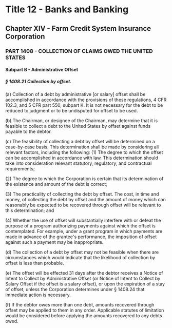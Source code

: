 
# Title 12 - Banks and Banking
## Chapter XIV - Farm Credit System Insurance Corporation
### PART 1408 - COLLECTION OF CLAIMS OWED THE UNITED STATES
#### Subpart B - Administrative Offset
##### § 1408.21 Collection by offset.

(a) Collection of a debt by administrative [or salary] offset shall be accomplished in accordance with the provisions of these regulations, 4 CFR 102.3, and 5 CFR part 550, subpart K. It is not necessary for the debt to be reduced to judgment or to be undisputed for offset to be used.

(b) The Chairman, or designee of the Chairman, may determine that it is feasible to collect a debt to the United States by offset against funds payable to the debtor.

(c) The feasibility of collecting a debt by offset will be determined on a case-by-case basis. This determination shall be made by considering all relevant factors, including the following: (1) The degree to which the offset can be accomplished in accordance with law. This determination should take into consideration relevant statutory, regulatory, and contractual requirements;

(2) The degree to which the Corporation is certain that its determination of the existence and amount of the debt is correct;

(3) The practicality of collecting the debt by offset. The cost, in time and money, of collecting the debt by offset and the amount of money which can reasonably be expected to be recovered through offset will be relevant to this determination; and

(4) Whether the use of offset will substantially interfere with or defeat the purpose of a program authorizing payments against which the offset is contemplated. For example, under a grant program in which payments are made in advance of the grantee's performance, the imposition of offset against such a payment may be inappropriate.

(d) The collection of a debt by offset may not be feasible when there are circumstances which would indicate that the likelihood of collection by offset is less than probable.

(e) The offset will be effected 31 days after the debtor receives a Notice of Intent to Collect by Administrative Offset (or Notice of Intent to Collect by Salary Offset if the offset is a salary offset), or upon the expiration of a stay of offset, unless the Corporation determines under § 1408.24 that immediate action is necessary.

(f) If the debtor owes more than one debt, amounts recovered through offset may be applied to them in any order. Applicable statutes of limitation would be considered before applying the amounts recovered to any debts owed.
